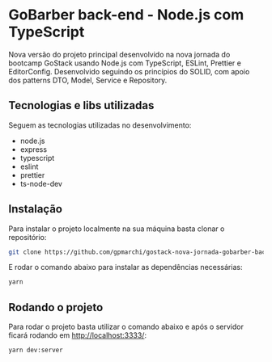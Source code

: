 # GoBarber back-end - Node.js com TypeScript

Nova versão do projeto principal desenvolvido na nova jornada do bootcamp GoStack usando Node.js com TypeScript, ESLint, Prettier e EditorConfig. Desenvolvido seguindo os princípios do SOLID, com apoio dos patterns DTO, Model, Service e Repository.

## Tecnologias e libs utilizadas

Seguem as tecnologias utilizadas no desenvolvimento:

- node.js
- express
- typescript
- eslint
- prettier
- ts-node-dev

## Instalação

Para instalar o projeto localmente na sua máquina basta clonar o repositório:

```bash
git clone https://github.com/gpmarchi/gostack-nova-jornada-gobarber-backend.git && cd gostack-nova-jornada-gobarber-backend
```

E rodar o comando abaixo para instalar as dependências necessárias:

```bash
yarn
```

## Rodando o projeto

Para rodar o projeto basta utilizar o comando abaixo e após o servidor ficará rodando em <http://localhost:3333/>:

```bash
yarn dev:server
```
